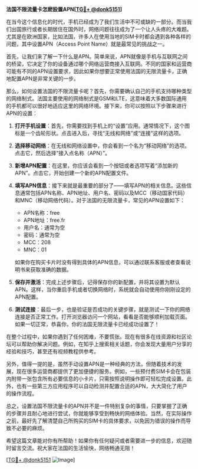 **法国不限流量卡怎麽設置APN[[TG💪+ @donk5151](https://t.me/s/donk5151)]**

在当今这个信息化的时代，手机已经成为了我们生活中不可或缺的一部分。而当我们出国旅行或者长期居住在国外时，网络问题往往成为了一个让人头疼的大难题。尤其是在欧洲国家，比如法国，许多人在使用当地的SIM卡时都会遇到各种各样的问题，其中设置APN（Access Point Name）就是最常见的挑战之一。

首先，让我们来了解一下什么是APN。简单来说，APN就像是手机与互联网之间的桥梁，它决定了你的设备通过哪个网络运营商接入互联网。不同的国家和运营商可能有不同的APN设置要求，因此如果你想要正常使用法国的无限流量卡，正确地配置APN是非常关键的一步。

那么，如何设置法国的不限流量卡呢？首先，你需要确认自己的手机支持哪种类型的网络制式。法国主要使用的网络制式是GSM和LTE，这意味着大多数国际通用的手机都可以很好地适应这里的网络环境。接下来，你可以按照以下步骤来进行APN的设置：

1. **打开手机设置**：首先，你需要找到手机上的“设置”应用。通常情况下，这个图标是一个齿轮形状。点击进入后，寻找“无线和网络”或“连接”这样的选项。

2. **选择移动网络**：在无线和网络设置中，你会看到一个名为“移动网络”的选项。点击它，然后选择“接入点名称（APN）”。

3. **新增APN配置**：在这里，你应该会看到一个按钮或者选项写着“添加新的APN”。点击它，开始创建一个新的APN配置文件。

4. **填写APN信息**：接下来就是最重要的部分了——填写APN的相关信息。这些信息通常包括APN名称、APN地址、用户名、密码以及MCC（移动国家代码）和MNC（移动网络代码）。对于法国的无限流量卡，常见的APN设置如下：
   - APN名称：free
   - APN地址：free.fr
   - 用户名：通常为空
   - 密码：通常为空
   - MCC：208
   - MNC：01

   如果你在购买卡片时没有得到具体的APN信息，可以通过联系客服或者查看说明书来获取准确的数据。

5. **保存并激活**：完成上述步骤后，记得保存你的新配置，并将其设置为默认APN。这样，当你重启手机或者切换网络时，系统就会自动使用你刚刚设定的APN配置。

6. **测试连接**：最后一步，也是验证是否成功的关键步骤，就是测试一下你的网络连接是否正常工作。打开浏览器访问一个网站，看看是否能够顺利加载页面。如果一切正常，恭喜你，你的法国无限流量卡已经成功设置了！

在整个过程中，如果你遇到了任何困难，不要慌张。现在有很多在线资源和社区论坛可以帮助你解决问题。例如，在知乎上搜索相关话题，你会发现大量用户分享的经验和技巧，甚至还有视频教程供参考。

另外，值得一提的是，虽然手动设置APN是一种经典的方法，但随着技术的发展，现在很多运营商都提供了更加便捷的服务。例如，一些预付费SIM卡会在包装内附带一张包含所有必要信息的小卡片，只需按照说明操作即可轻松完成设置。此外，也有一些第三方应用程序可以自动检测并配置合适的APN，大大简化了用户的操作流程。

总之，设置法国不限流量卡的APN并不是一件特别复杂的事情，只要掌握了正确的步骤并且耐心地进行尝试，你就能够享受到畅快的网络体验。当然，在实际操作之前，最好先了解清楚自己所购买的SIM卡的具体要求，以免因为错误的操作而导致不必要的麻烦。

希望这篇文章能对你有所帮助！如果你有任何疑问或者需要进一步的信息，欢迎随时留言交流。祝大家在法国的生活愉快，网络畅通无阻！

[[TG💪+ @donk5151](https://t.me/s/donk5151) ![Image](https://i.postimg.cc/rwNCRYN7/Snipaste-2025-04-30-17-27-05.png)]